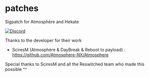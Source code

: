 # patches
Sigpatch for Atmosphère and Hekate

[![Discord](https://img.shields.io/discord/643436008452521984.svg?logo=discord&logoColor=white&label=Discord&color=7289DA
)](https://discord.gg/XRYzNKyc)

Thanks to the developer for their work
- SciresM (Atmosphère & DayBreak & Reboot to payload) : https://github.com/Atmosphere-NX/Atmosphere

Special thanks to SciresM and all the Reswitched team who made this possible ^^

